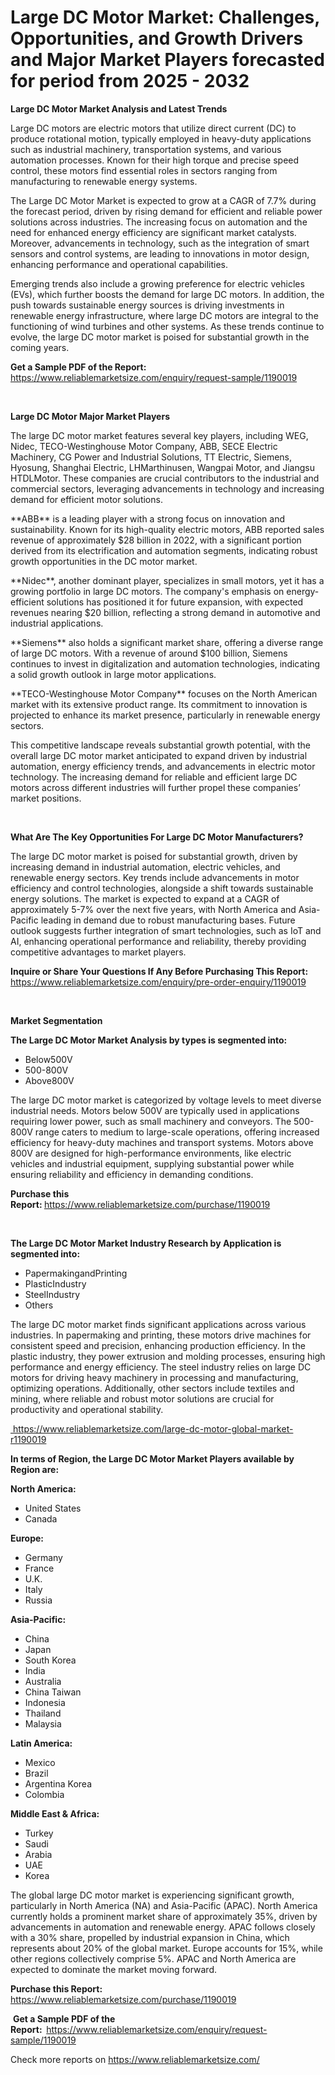 <p><h1>Large DC Motor Market: Challenges, Opportunities, and Growth Drivers and Major Market Players forecasted for period from 2025 - 2032</h1></p><p><strong>Large DC Motor Market Analysis and Latest Trends</strong></p>
<p><p>Large DC motors are electric motors that utilize direct current (DC) to produce rotational motion, typically employed in heavy-duty applications such as industrial machinery, transportation systems, and various automation processes. Known for their high torque and precise speed control, these motors find essential roles in sectors ranging from manufacturing to renewable energy systems.</p><p>The Large DC Motor Market is expected to grow at a CAGR of 7.7% during the forecast period, driven by rising demand for efficient and reliable power solutions across industries. The increasing focus on automation and the need for enhanced energy efficiency are significant market catalysts. Moreover, advancements in technology, such as the integration of smart sensors and control systems, are leading to innovations in motor design, enhancing performance and operational capabilities.</p><p>Emerging trends also include a growing preference for electric vehicles (EVs), which further boosts the demand for large DC motors. In addition, the push towards sustainable energy sources is driving investments in renewable energy infrastructure, where large DC motors are integral to the functioning of wind turbines and other systems. As these trends continue to evolve, the large DC motor market is poised for substantial growth in the coming years.</p></p>
<p><strong>Get a Sample PDF of the Report:&nbsp;</strong> <a href="https://www.reliablemarketsize.com/enquiry/request-sample/1190019?utm_campaign=2945&utm_medium=2&utm_source=Github&utm_content=ia&utm_term=30032025&utm_id=large-dc-motor">https://www.reliablemarketsize.com/enquiry/request-sample/1190019</a></p>
<p>&nbsp;</p>
<p><strong>Large DC Motor Major Market Players</strong></p>
<p><p>The large DC motor market features several key players, including WEG, Nidec, TECO-Westinghouse Motor Company, ABB, SECE Electric Machinery, CG Power and Industrial Solutions, TT Electric, Siemens, Hyosung, Shanghai Electric, LHMarthinusen, Wangpai Motor, and Jiangsu HTDLMotor. These companies are crucial contributors to the industrial and commercial sectors, leveraging advancements in technology and increasing demand for efficient motor solutions.</p><p>**ABB** is a leading player with a strong focus on innovation and sustainability. Known for its high-quality electric motors, ABB reported sales revenue of approximately $28 billion in 2022, with a significant portion derived from its electrification and automation segments, indicating robust growth opportunities in the DC motor market.</p><p>**Nidec**, another dominant player, specializes in small motors, yet it has a growing portfolio in large DC motors. The company's emphasis on energy-efficient solutions has positioned it for future expansion, with expected revenues nearing $20 billion, reflecting a strong demand in automotive and industrial applications.</p><p>**Siemens** also holds a significant market share, offering a diverse range of large DC motors. With a revenue of around $100 billion, Siemens continues to invest in digitalization and automation technologies, indicating a solid growth outlook in large motor applications.</p><p>**TECO-Westinghouse Motor Company** focuses on the North American market with its extensive product range. Its commitment to innovation is projected to enhance its market presence, particularly in renewable energy sectors.</p><p>This competitive landscape reveals substantial growth potential, with the overall large DC motor market anticipated to expand driven by industrial automation, energy efficiency trends, and advancements in electric motor technology. The increasing demand for reliable and efficient large DC motors across different industries will further propel these companies’ market positions.</p></p>
<p>&nbsp;</p>
<p><strong>What Are The Key Opportunities For Large DC Motor Manufacturers?</strong></p>
<p><p>The large DC motor market is poised for substantial growth, driven by increasing demand in industrial automation, electric vehicles, and renewable energy sectors. Key trends include advancements in motor efficiency and control technologies, alongside a shift towards sustainable energy solutions. The market is expected to expand at a CAGR of approximately 5-7% over the next five years, with North America and Asia-Pacific leading in demand due to robust manufacturing bases. Future outlook suggests further integration of smart technologies, such as IoT and AI, enhancing operational performance and reliability, thereby providing competitive advantages to market players.</p></p>
<p><strong>Inquire or Share Your Questions If Any Before Purchasing This Report:</strong> <a href="https://www.reliablemarketsize.com/enquiry/pre-order-enquiry/1190019?utm_campaign=2945&utm_medium=2&utm_source=Github&utm_content=ia&utm_term=30032025&utm_id=large-dc-motor">https://www.reliablemarketsize.com/enquiry/pre-order-enquiry/1190019</a></p>
<p>&nbsp;</p>
<p><strong>Market Segmentation</strong></p>
<p><strong>The Large DC Motor Market Analysis by types is segmented into:</strong></p>
<p><ul><li>Below500V</li><li>500-800V</li><li>Above800V</li></ul></p>
<p><p>The large DC motor market is categorized by voltage levels to meet diverse industrial needs. Motors below 500V are typically used in applications requiring lower power, such as small machinery and conveyors. The 500-800V range caters to medium to large-scale operations, offering increased efficiency for heavy-duty machines and transport systems. Motors above 800V are designed for high-performance environments, like electric vehicles and industrial equipment, supplying substantial power while ensuring reliability and efficiency in demanding conditions.</p></p>
<p><strong>Purchase this Report:&nbsp;</strong><a href="https://www.reliablemarketsize.com/purchase/1190019?utm_campaign=2945&utm_medium=2&utm_source=Github&utm_content=ia&utm_term=30032025&utm_id=large-dc-motor">https://www.reliablemarketsize.com/purchase/1190019</a></p>
<p>&nbsp;</p>
<p><strong>The Large DC Motor Market Industry Research by Application is segmented into:</strong></p>
<p><ul><li>PapermakingandPrinting</li><li>PlasticIndustry</li><li>SteelIndustry</li><li>Others</li></ul></p>
<p><p>The large DC motor market finds significant applications across various industries. In papermaking and printing, these motors drive machines for consistent speed and precision, enhancing production efficiency. In the plastic industry, they power extrusion and molding processes, ensuring high performance and energy efficiency. The steel industry relies on large DC motors for driving heavy machinery in processing and manufacturing, optimizing operations. Additionally, other sectors include textiles and mining, where reliable and robust motor solutions are crucial for productivity and operational stability.</p></p>
<p><a href="https://www.reliablemarketsize.com/large-dc-motor-global-market-r1190019?utm_campaign=2945&utm_medium=2&utm_source=Github&utm_content=ia&utm_term=30032025&utm_id=large-dc-motor">&nbsp;https://www.reliablemarketsize.com/large-dc-motor-global-market-r1190019</a></p>
<p><strong>In terms of Region, the Large DC Motor Market Players available by Region are:</strong></p>
<p>
    <p> <strong> North America: </strong>
        <ul>
            <li>United States</li>
            <li>Canada</li>
        </ul>
        </p> 
    <p> <strong> Europe: </strong>
        <ul>
            <li>Germany</li>
            <li>France</li>
            <li>U.K.</li>
            <li>Italy</li>
            <li>Russia</li>
        </ul>
        </p> 
    <p> <strong> Asia-Pacific: </strong>
        <ul>
            <li>China</li>
            <li>Japan</li>
            <li>South Korea</li>
            <li>India</li>
            <li>Australia</li>
            <li>China Taiwan</li>
            <li>Indonesia</li>
            <li>Thailand</li>
            <li>Malaysia</li>
        </ul>
        </p> 
    <p> <strong> Latin America: </strong>
        <ul>
            <li>Mexico</li>
            <li>Brazil</li>
            <li>Argentina Korea</li>
            <li>Colombia</li>
        </ul>
        </p> 
    <p> <strong> Middle East & Africa: </strong>
        <ul>
            <li>Turkey</li>
            <li>Saudi</li>
            <li>Arabia</li>
            <li>UAE</li>
            <li>Korea</li>
        </ul>
    </p>
    </p>
<p><p>The global large DC motor market is experiencing significant growth, particularly in North America (NA) and Asia-Pacific (APAC). North America currently holds a prominent market share of approximately 35%, driven by advancements in automation and renewable energy. APAC follows closely with a 30% share, propelled by industrial expansion in China, which represents about 20% of the global market. Europe accounts for 15%, while other regions collectively comprise 5%. APAC and North America are expected to dominate the market moving forward.</p></p>
<p><strong>Purchase this Report: </strong><a href="https://www.reliablemarketsize.com/purchase/1190019?utm_campaign=2945&utm_medium=2&utm_source=Github&utm_content=ia&utm_term=30032025&utm_id=large-dc-motor">https://www.reliablemarketsize.com/purchase/1190019</a></p>
<p>&nbsp;<strong>Get a Sample PDF of the Report:&nbsp;&nbsp;</strong><a href="https://www.reliablemarketsize.com/enquiry/request-sample/1190019?utm_campaign=2945&utm_medium=2&utm_source=Github&utm_content=ia&utm_term=30032025&utm_id=large-dc-motor">https://www.reliablemarketsize.com/enquiry/request-sample/1190019</a></p>
<p><strong></strong></p>
<p>Check more reports on <a href="https://www.reliablemarketsize.com/?utm_campaign=2945&utm_medium=2&utm_source=Github&utm_content=ia&utm_term=30032025&utm_id=large-dc-motor">https://www.reliablemarketsize.com/</a></p>
